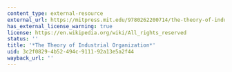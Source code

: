```yaml
---
content_type: external-resource
external_url: https://mitpress.mit.edu/9780262200714/the-theory-of-industrial-organization/
has_external_license_warning: true
license: https://en.wikipedia.org/wiki/All_rights_reserved
status: ''
title: '*The Theory of Industrial Organization*'
uid: 3c2f0829-4b52-494c-9111-92a13e5a2f44
wayback_url: ''
---
```

